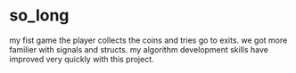 # so_long
my fist game
the player collects the coins and tries go to exits. 
we got more familier with signals and structs. my algorithm development skills have improved very quickly with this project.
